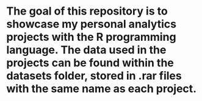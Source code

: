# The goal of this repository is to showcase my personal analytics projects with the R programming language. The data used in the projects can be found within the datasets folder, stored in .rar files with the same name as each project.
